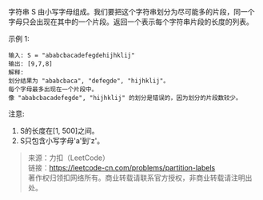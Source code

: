 字符串 S 由小写字母组成。我们要把这个字符串划分为尽可能多的片段，同一个字母只会出现在其中的一个片段。返回一个表示每个字符串片段的长度的列表。

示例 1:
```
输入: S = "ababcbacadefegdehijhklij"
输出: [9,7,8]
解释:
划分结果为 "ababcbaca", "defegde", "hijhklij"。
每个字母最多出现在一个片段中。
像 "ababcbacadefegde", "hijhklij" 的划分是错误的，因为划分的片段数较少。
```

注意:
1. S的长度在[1, 500]之间。
2. S只包含小写字母'a'到'z'。

> 来源：力扣（LeetCode）  
> 链接：https://leetcode-cn.com/problems/partition-labels  
> 著作权归领扣网络所有。商业转载请联系官方授权，非商业转载请注明出处。  
